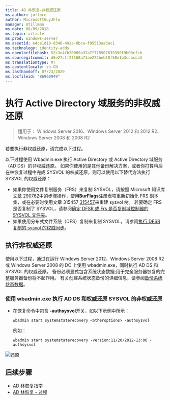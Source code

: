 ```yaml
---
title: AD 林恢复-非权威还原
ms.author: joflore
author: MicrosoftGuyJFlo
manager: mtillman
ms.date: 08/09/2018
ms.topic: article
ms.prod: windows-server
ms.assetid: e4ce1d18-d346-492a-8bca-f85513aa3ac1
ms.technology: identity-adds
ms.openlocfilehash: 52c3e4fb20009a37a7f778907639390f9b00cfcb
ms.sourcegitcommit: d5e27c1f2f168a71ae272bebf8f50e1b3ccbcca3
ms.translationtype: MT
ms.contentlocale: zh-CN
ms.lasthandoff: 07/23/2020
ms.locfileid: "86960949"
---
```

# <a name="performing-a-nonauthoritative-restore-of-active-directory-domain-services"></a>执行 Active Directory 域服务的非权威还原 

>适用于： Windows Server 2016、Windows Server 2012 和 2012 R2、Windows Server 2008 和 2008 R2

若要执行非权威还原，请完成以下过程。  
  
以下过程使用 Wbadmin.exe 执行 Active Directory 或 Active Directory 域服务（AD DS）的非权威还原。 如果你使用的是其他备份解决方案，或者你打算稍后在林恢复过程中完成 SYSVOL 的权威还原，则可以使用以下替代方法执行 SYSVOL 的权威还原：  
  
- 如果你使用文件复制服务（FRS）来复制 SYSVOL，请按照 Microsoft 知识库[文章 290762](https://go.microsoft.com/fwlink/?LinkId=148443)中的步骤操作，使用**BurFlags**注册表项重新初始化 FRS 副本集，或在必要时使用文章 315457 [315457](https://support.microsoft.com/kb/315457)来重建 sysvol 树。 若要确定 FRS 是否复制了 SYSVOL，请参阅[确定 DFSR 或 Frs 是否复制域控制器的 SYSVOL 文件夹](/windows/win32/vss/backing-up-and-restoring-an-frs-replicated-sysvol-folder#determining_whether_a_domain_controller_s_sysvol_folder_is_replicated_by_dfsr_or_frs)。  
- 如果使用分布式文件系统（DFS）复制来复制 SYSVOL，请参阅[执行 DFSR 复制的 sysvol 的权威同步](AD-Forest-Recovery-Authoritative-Recovery-SYSVOL.md)。  

## <a name="performing-a-nonauthoritative-restore"></a>执行非权威还原

使用以下过程，通过在运行 Windows Server 2012、Windows Server 2008 R2 或 Windows Server 2008 的 DC 上使用 wbadmin.exe，同时执行 AD DS 和 SYSVOL 的权威还原。 备份必须显式包含系统状态数据;用于完全服务器恢复的完整服务器备份将不起作用。 有关创建系统状态备份的详细信息，请参阅[备份系统状态数据](AD-Forest-Recovery-Backing-up-System-State.md)。  
  
### <a name="to-perform-a-nonauthoritative-restore-of-ad-ds-and-authoritative-restore-of-sysvol-using-wbadminexe"></a>使用 wbadmin.exe 执行 AD DS 和权威还原 SYSVOL 的非权威还原  
  
- 在恢复命令中包含 **-authsysvol**开关，如以下示例中所示：  

   ```  
   wbadmin start systemstaterecovery <otheroptions> -authsysvol  
   ```  

   例如：  

   ```  
   wbadmin start systemstaterecovery -version:11/20/2012-13:00 -authsysvol  
   ```  
  
![还原](media/AD-Forest-Recovery-Nonauthoritative-Restore/nonauth.png)

## <a name="next-steps"></a>后续步骤

- [AD 林恢复指南](AD-Forest-Recovery-Guide.md)
- [AD 林恢复 - 过程](AD-Forest-Recovery-Procedures.md)

